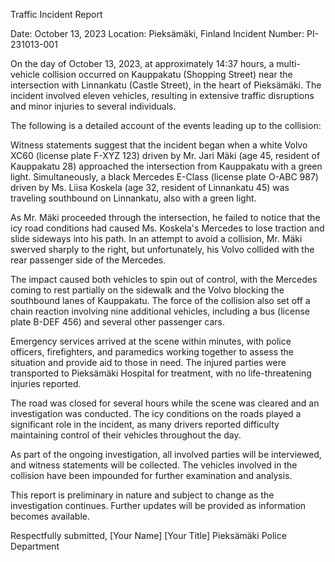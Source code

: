  Traffic Incident Report

Date: October 13, 2023
Location: Pieksämäki, Finland
Incident Number: PI-231013-001

On the day of October 13, 2023, at approximately 14:37 hours, a multi-vehicle collision occurred on Kauppakatu (Shopping Street) near the intersection with Linnankatu (Castle Street), in the heart of Pieksämäki. The incident involved eleven vehicles, resulting in extensive traffic disruptions and minor injuries to several individuals.

The following is a detailed account of the events leading up to the collision:

Witness statements suggest that the incident began when a white Volvo XC60 (license plate F-XYZ 123) driven by Mr. Jari Mäki (age 45, resident of Kauppakatu 28) approached the intersection from Kauppakatu with a green light. Simultaneously, a black Mercedes E-Class (license plate O-ABC 987) driven by Ms. Liisa Koskela (age 32, resident of Linnankatu 45) was traveling southbound on Linnankatu, also with a green light.

As Mr. Mäki proceeded through the intersection, he failed to notice that the icy road conditions had caused Ms. Koskela's Mercedes to lose traction and slide sideways into his path. In an attempt to avoid a collision, Mr. Mäki swerved sharply to the right, but unfortunately, his Volvo collided with the rear passenger side of the Mercedes.

The impact caused both vehicles to spin out of control, with the Mercedes coming to rest partially on the sidewalk and the Volvo blocking the southbound lanes of Kauppakatu. The force of the collision also set off a chain reaction involving nine additional vehicles, including a bus (license plate B-DEF 456) and several other passenger cars.

Emergency services arrived at the scene within minutes, with police officers, firefighters, and paramedics working together to assess the situation and provide aid to those in need. The injured parties were transported to Pieksämäki Hospital for treatment, with no life-threatening injuries reported.

The road was closed for several hours while the scene was cleared and an investigation was conducted. The icy conditions on the roads played a significant role in the incident, as many drivers reported difficulty maintaining control of their vehicles throughout the day.

As part of the ongoing investigation, all involved parties will be interviewed, and witness statements will be collected. The vehicles involved in the collision have been impounded for further examination and analysis.

This report is preliminary in nature and subject to change as the investigation continues. Further updates will be provided as information becomes available.

Respectfully submitted,
[Your Name]
[Your Title]
Pieksämäki Police Department